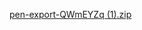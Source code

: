 [pen-export-QWmEYZq (1).zip](https://github.com/vaibhavsvasa/Login-page/files/9087378/pen-export-QWmEYZq.1.zip)
